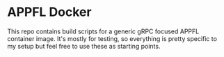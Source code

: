 # APPFL Docker

This repo contains build scripts for a generic gRPC focused APPFL container image. It's mostly for testing, so everything is pretty specific to my setup but feel free to use these as starting points.
